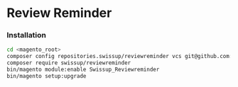 # Review Reminder

### Installation

```bash
cd <magento_root>
composer config repositories.swissup/reviewreminder vcs git@github.com:swissup/reviewreminder.git
composer require swissup/reviewreminder
bin/magento module:enable Swissup_Reviewreminder
bin/magento setup:upgrade
```
